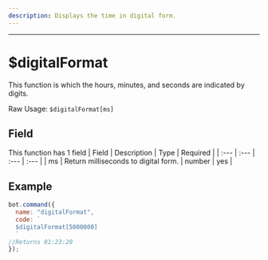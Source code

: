 ```yaml
---
description: Displays the time in digital form.
---
```

<hr>

# $digitalFormat

This function is which the hours, minutes, and seconds are indicated by digits.

Raw Usage: `$digitalFormat[ms]`
## Field

This function has 1 field
| Field | Description | Type | Required |
| :--- | :--- | :--- | :--- |
| ms | Return milliseconds to digital form. | number | yes |
## Example

```javascript
bot.command({
  name: "digitalFormat",
  code: `
  $digitalFormat[5000000]
  `
//Returns 01:23:20
});
```
